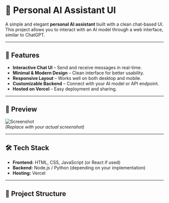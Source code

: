 # 🤖 Personal AI Assistant UI

A simple and elegant **personal AI assistant** built with a clean chat-based UI.  
This project allows you to interact with an AI model through a web interface, similar to ChatGPT.

---

## 🚀 Features
- **Interactive Chat UI** – Send and receive messages in real-time.
- **Minimal & Modern Design** – Clean interface for better usability.
- **Responsive Layout** – Works well on both desktop and mobile.
- **Customizable Backend** – Connect with your AI model or API endpoint.
- **Hosted on Vercel** – Easy deployment and sharing.

---

## 📸 Preview
![Screenshot](preview.png)  
*(Replace with your actual screenshot)*

---

## 🛠️ Tech Stack
- **Frontend:** HTML, CSS, JavaScript (or React if used)
- **Backend:** Node.js / Python (depending on your implementation)
- **Hosting:** Vercel

---

## 📂 Project Structure
